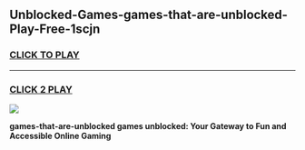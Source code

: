 
## Unblocked-Games-games-that-are-unblocked-Play-Free-1scjn
<h3>
<a href="https://premium76.site?title=games-that-are-unblocked&ref=10A">CLICK TO PLAY</a></h3>
<hr>

<h3>
<a href="https://premium76.site?title=games-that-are-unblocked&ref=10A">CLICK 2 PLAY</a>
  
</h3>

<a href="https://premium76.site?title=games-that-are-unblocked&ref=10A"><img src="https://clearcache.store/games.png"></a>


**games-that-are-unblocked games unblocked: Your Gateway to Fun and Accessible Online Gaming**
